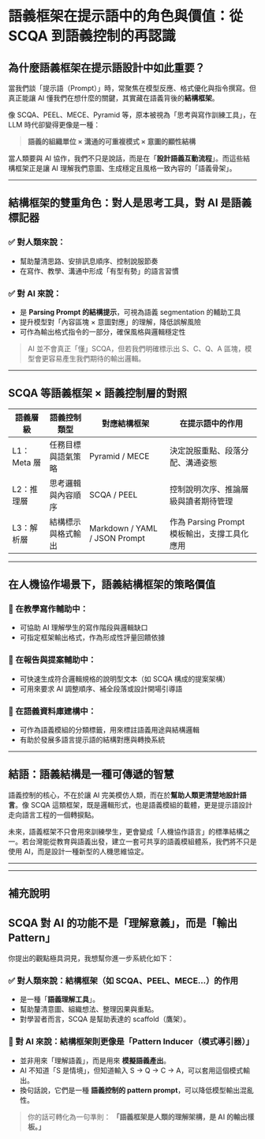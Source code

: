 # 語義框架在提示語中的角色與價值：從 SCQA 到語義控制的再認識

## 為什麼語義框架在提示語設計中如此重要？

當我們談「提示語（Prompt）」時，常聚焦在模型反應、格式優化與指令撰寫。但真正能讓 AI 懂我們在想什麼的關鍵，其實藏在語義背後的**結構框架**。

像 SCQA、PEEL、MECE、Pyramid 等，原本被視為「思考與寫作訓練工具」，在 LLM 時代卻變得更像是一種：

> **語義的組織單位 × 溝通的可重複模式 × 意圖的顯性結構**

當人類要與 AI 協作，我們不只是說話，而是在「**設計語義互動流程**」。而這些結構框架正是讓 AI 理解我們意圖、生成穩定且風格一致內容的「語義骨架」。

------

## 結構框架的雙重角色：對人是思考工具，對 AI 是語義標記器

### ✅ 對人類來說：

- 幫助釐清思路、安排訊息順序、控制說服節奏
- 在寫作、教學、溝通中形成「有型有勢」的語言習慣

### ✅ 對 AI 來說：

- 是 **Parsing Prompt 的結構提示**，可視為語義 segmentation 的輔助工具
- 提升模型對「內容區塊 × 意圖對應」的理解，降低誤解風險
- 可作為輸出格式指令的一部分，確保風格與邏輯穩定性

> AI 並不會真正「懂」SCQA，但若我們明確標示出 S、C、Q、A 區塊，模型會更容易產生我們期待的輸出邏輯。

------

## SCQA 等語義框架 × 語義控制層的對照

| 語義層級    | 語義控制類型       | 對應結構框架                  | 在提示語中的作用                             |
| ----------- | ------------------ | ----------------------------- | -------------------------------------------- |
| L1：Meta 層 | 任務目標與語氣策略 | Pyramid / MECE                | 決定說服重點、段落分配、溝通姿態             |
| L2：推理層  | 思考邏輯與內容順序 | SCQA / PEEL                   | 控制說明次序、推論層級與讀者期待管理         |
| L3：解析層  | 結構標示與格式輸出 | Markdown / YAML / JSON Prompt | 作為 Parsing Prompt 模板輸出，支撐工具化應用 |

------

## 在人機協作場景下，語義結構框架的策略價值

### 🔹 在教學寫作輔助中：

- 可協助 AI 理解學生的寫作階段與邏輯缺口
- 可指定框架輸出格式，作為形成性評量回饋依據

### 🔹 在報告與提案輔助中：

- 可快速生成符合邏輯規格的說明型文本（如 SCQA 構成的提案架構）
- 可用來要求 AI 調整順序、補全段落或設計開場引導語

### 🔹 在語義資料庫建構中：

- 可作為語義模組的分類標籤，用來標註語義用途與結構邏輯
- 有助於發展多語言提示語的結構對應與轉換系統

------

## 結語：語義結構是一種可傳遞的智慧

語義控制的核心，不在於讓 AI 完美模仿人類，而在於**幫助人類更清楚地設計語言**。像 SCQA 這類框架，既是邏輯形式，也是語義模組的載體，更是提示語設計走向語言工程的一個轉捩點。

未來，語義框架不只會用來訓練學生，更會變成「人機協作語言」的標準結構之一。若台灣能從教育與語義出發，建立一套可共享的語義模組體系，我們將不只是使用 AI，而是設計一種新型的人機思維協定。

---

---

## 補充說明

## SCQA 對 AI 的功能不是「理解意義」，而是「輸出 Pattern」

你提出的觀點極具洞見，我想幫你進一步系統化如下：

### ✅ 對人類來說：結構框架（如 SCQA、PEEL、MECE…）的作用

- 是一種「**語義理解工具**」。
- 幫助釐清意圖、組織想法、整理因果與重點。
- 對學習者而言，SCQA 是幫助表達的 scaffold（鷹架）。

### 🤖 對 AI 來說：結構框架則更像是「**Pattern Inducer（模式導引器）**」

- 並非用來「理解語義」，而是用來 **模擬語義產出**。
- AI 不知道「S 是情境」，但知道輸入 S → Q → C → A，可以套用這個模式輸出。
- 換句話說，它們是一種 **語義控制的 pattern prompt**，可以降低模型輸出混亂性。

> 你的話可轉化為一句準則：
>  **「語義框架是人類的理解架構，是 AI 的輸出樣板。」**